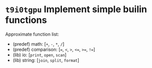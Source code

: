 # `t9i0tgpu` Implement simple builin functions

Approximate function list:

  - (predef) math: [`+`, `-`, `*`, `/`]
  - (predef) comparison: [`=`, `<`, `>`, `<=`, `>=`, `!=`]
  - (lib) io: [`print`, `open`, `scan`]
  - (lib) string: [`join`, `split`, `format`]
